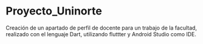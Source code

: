 # Proyecto_Uninorte
Creación de un apartado de perfil de docente para un trabajo de la facultad, realizado con el lenguaje Dart, utilizando fluttter y Android Studio como IDE.
